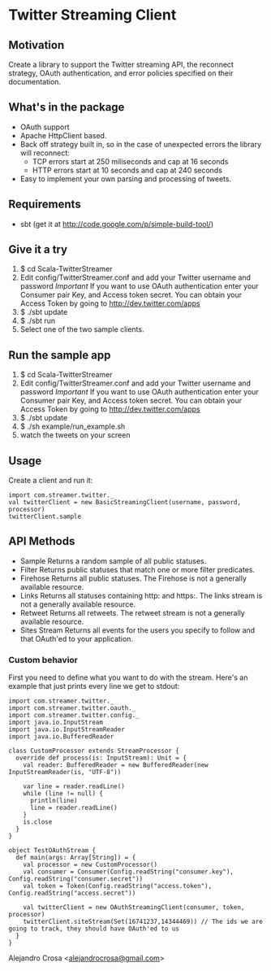 # Twitter Streaming Client

## Motivation
Create a library to support the Twitter streaming API, the reconnect strategy, OAuth authentication, and error policies specified on their documentation.

## What's in the package

- OAuth support
- Apache HttpClient based.
- Back off strategy built in, so in the case of unexpected errors the library will reconnect:
  - TCP errors start at 250 miliseconds and cap at 16 seconds
  - HTTP errors start at 10 seconds and cap at 240 seconds
- Easy to implement your own parsing and processing of tweets.

## Requirements

- sbt (get it at http://code.google.com/p/simple-build-tool/)

## Give it a try

1. $ cd Scala-TwitterStreamer
2. Edit config/TwitterStreamer.conf and add your Twitter username and password *Important*
   If you want to use OAuth authentication enter your Consumer pair Key, and Access token secret. You can obtain your Access Token by going to http://dev.twitter.com/apps
3. $ ./sbt update
4. $ ./sbt run
5. Select one of the two sample clients.

## Run the sample app
1. $ cd Scala-TwitterStreamer
2. Edit config/TwitterStreamer.conf and add your Twitter username and password *Important*
   If you want to use OAuth authentication enter your Consumer pair Key, and Access token secret. You can obtain your Access Token by going to http://dev.twitter.com/apps
3. $ ./sbt update
4. $ ./sh example/run_example.sh
5. watch the tweets on your screen

## Usage

Create a client and run it:

    import com.streamer.twitter._
    val twitterClient = new BasicStreamingClient(username, password, processor)
    twitterClient.sample

## API Methods
- Sample Returns a random sample of all public statuses.
- Filter Returns public statuses that match one or more filter predicates.
- Firehose Returns all public statuses. The Firehose is not a generally available resource.
- Links Returns all statuses containing http: and https:. The links stream is not a generally available resource.
- Retweet Returns all retweets. The retweet stream is not a generally available resource.
- Sites Stream Returns all events for the users you specify to follow and that OAuth'ed to your application.

### Custom behavior
First you need to define what you want to do with the stream. Here's an example that just prints every line we get to stdout:


    import com.streamer.twitter._
    import com.streamer.twitter.oauth._
    import com.streamer.twitter.config._
    import java.io.InputStream
    import java.io.InputStreamReader
    import java.io.BufferedReader
    
    class CustomProcessor extends StreamProcessor {
      override def process(is: InputStream): Unit = {
        val reader: BufferedReader = new BufferedReader(new InputStreamReader(is, "UTF-8"))
    
        var line = reader.readLine()
        while (line != null) {
          println(line)
          line = reader.readLine()
        }
        is.close
      }
    }
    
    object TestOAuthStream {
      def main(args: Array[String]) = {
        val processor = new CustomProcessor()
        val consumer = Consumer(Config.readString("consumer.key"), Config.readString("consumer.secret"))
        val token = Token(Config.readString("access.token"), Config.readString("access.secret"))
    
        val twitterClient = new OAuthStreamingClient(consumer, token, processor)
        twitterClient.siteStream(Set(16741237,14344469)) // The ids we are going to track, they should have OAuth'ed to us
      }
    }

Alejandro Crosa <<alejandrocrosa@gmail.com>>
